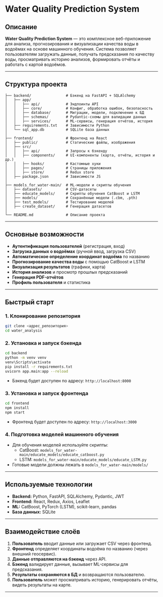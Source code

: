 # Water Quality Prediction System

## Описание

**Water Quality Prediction System** — это комплексное веб-приложение для анализа, прогнозирования и визуализации качества воды в водоёмах на основе машинного обучения. Система позволяет пользователям загружать данные, получать предсказания по качеству воды, просматривать историю анализов, формировать отчёты и работать с картой водоёмов.

---

## Структура проекта

```
├── backend/                # Бэкенд на FastAPI + SQLAlchemy
│   ├── app/
│   │   ├── api/            # Эндпоинты API
│   │   ├── core/           # Конфиг, обработка ошибок, безопасность
│   │   ├── database/       # Миграции, модели, подключение к БД
│   │   ├── schemas/        # Pydantic-схемы для валидации данных
│   │   ├── services/       # ML-сервисы, генерация отчётов, история
│   ├── requirements.txt    # Зависимости Python
│   └── sql_app.db          # SQLite база данных
│
├── frontend/               # Фронтенд на React
│   ├── public/             # Статические файлы, изображения
│   ├── src/
│   │   ├── api/            # Запросы к бэкенду
│   │   ├── components/     # UI-компоненты (карта, отчёты, история и др.)
│   │   ├── hooks/          # Кастомные хуки
│   │   ├── pages/          # Страницы приложения
│   │   ├── store/          # Redux store
│   ├── package.json        # Зависимости JS
│
├── models_for_water-main/  # ML-модели и скрипты обучения
│   ├── datasets/           # CSV-датасеты
│   ├── educate_models/     # Скрипты обучения CatBoost и LSTM
│   ├── models/             # Сохранённые модели (.cbm, .pth)
│   ├── test_models/        # Тестирование моделей
│   ├── create_dataset/     # Генерация датасетов
│
└── README.md               # Описание проекта
```

---

## Основные возможности

- **Аутентификация пользователей** (регистрация, вход)
- **Загрузка данных о водоёмах** (ручной ввод, загрузка CSV)
- **Автоматическое определение координат водоёма** по названию
- **Прогнозирование качества воды** с помощью CatBoost и LSTM
- **Визуализация результатов** (графики, карта)
- **История анализов** и просмотр прошлых предсказаний
- **Генерация PDF-отчётов**
- **Профиль пользователя** и статистика

---

## Быстрый старт

### 1. Клонирование репозитория

```sh
git clone <адрес_репозитория>
cd water_analysis
```

### 2. Установка и запуск бэкенда

```sh
cd backend
python -m venv venv
venv\Scripts\activate
pip install -r requirements.txt
uvicorn app.main:app --reload
```

- Бэкенд будет доступен по адресу: `http://localhost:8000`

### 3. Установка и запуск фронтенда

```sh
cd frontend
npm install
npm start
```

- Фронтенд будет доступен по адресу: `http://localhost:3000`

### 4. Подготовка моделей машинного обучения

- Для обучения моделей используйте скрипты:
  - CatBoost: `models_for_water-main/educate_models/educate_catboost.py`
  - LSTM: `models_for_water-main/educate_models/educate_LSTM.py`
- Готовые модели должны лежать в `models_for_water-main/models/`

---

## Используемые технологии

- **Backend:** Python, FastAPI, SQLAlchemy, Pydantic, JWT
- **Frontend:** React, Redux, Axios, Leaflet
- **ML:** CatBoost, PyTorch (LSTM), scikit-learn, pandas
- **База данных:** SQLite

---

## Взаимодействие слоёв

1. **Пользователь** вводит данные или загружает CSV через фронтенд.
2. **Фронтенд** определяет координаты водоёма по названию (через внешний геосервис).
3. **Данные отправляются на бэкенд** через API.
4. **Бэкенд** валидирует данные, вызывает ML-сервисы для предсказания.
5. **Результаты сохраняются в БД** и возвращаются пользователю.
6. **Пользователь** может просматривать историю, генерировать отчёты, видеть результаты на карте.

---


